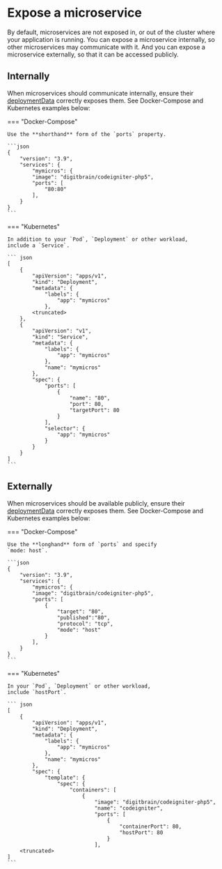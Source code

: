 # Expose a microservice

By default, microservices are not exposed in, or out of
the cluster where your application is running. You can
expose a microservice internally, so other microservices
may communicate with it. And you can expose a microservice
externally, so that it can be accessed publicly.

## Internally

When microservices should communicate internally, ensure
their [deploymentData](/attributes/microservice/#service)
correctly exposes them. See Docker-Compose and Kubernetes
examples below:

=== "Docker-Compose"

    Use the **shorthand** form of the `ports` property.

    ```json
    {
        "version": "3.9",
        "services": {
            "mymicros": {
            "image": "digitbrain/codeigniter-php5",
            "ports": [
                "80:80"
            ],
        }
    }
    ```

=== "Kubernetes"

    In addition to your `Pod`, `Deployment` or other workload,
    include a `Service`.

    ``` json
    [
        {
            "apiVersion": "apps/v1",
            "kind": "Deployment",
            "metadata": {
                "labels": {
                    "app": "mymicros"
                },
            <truncated>
        },
        {
            "apiVersion": "v1",
            "kind": "Service",
            "metadata": {
                "labels": {
                    "app": "mymicros"
                },
                "name": "mymicros"
            },
            "spec": {
                "ports": [
                    {
                        "name": "80",
                        "port": 80,
                        "targetPort": 80
                    }
                ],
                "selector": {
                    "app": "mymicros"
                }
            }
        }
    ]
    ```

## Externally

When microservices should be available publicly, ensure
their [deploymentData](/attributes/microservice/#service)
correctly exposes them. See Docker-Compose and Kubernetes
examples below:

=== "Docker-Compose"

    Use the **longhand** form of `ports` and specify
    `mode: host`.

    ```json
    {
        "version": "3.9",
        "services": {
            "mymicros": {
            "image": "digitbrain/codeigniter-php5",
            "ports": [
                {                
                    "target": "80",
                    "published":"80",
                    "protocol": "tcp",
                    "mode": "host"
                }
            ],
        }
    }
    ```

=== "Kubernetes"

    In your `Pod`, `Deployment` or other workload,
    include `hostPort`.

    ``` json
    [
        {
            "apiVersion": "apps/v1",
            "kind": "Deployment",
            "metadata": {
                "labels": {
                    "app": "mymicros"
                },
                "name": "mymicros"
            },
            "spec": {  
                "template": {
                    "spec": {
                        "containers": [
                            {            
                                "image": "digitbrain/codeigniter-php5",
                                "name": "codeigniter",
                                "ports": [
                                    {
                                        "containerPort": 80,
                                        "hostPort": 80
                                    }
                                ],
        <truncated>
    ]
    ```